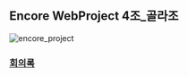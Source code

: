 ## Encore WebProject 4조_골라조


![encore_project](https://user-images.githubusercontent.com/61110132/115388264-a23fc300-a216-11eb-83da-3e75a3807eab.PNG)














### [회의록](https://github.com/EncoreWebProject4/WebProject/issues)
